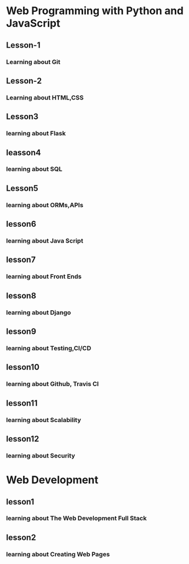 # Web Programming with Python and JavaScript
<html>
  <h2>Lesson-1</h2>
  <h3>Learning about Git</h3>
  <h2>Lesson-2</h2>
  <h3>Learning about HTML,CSS</h3>
  <h2>Lesson3</h2>
  <h3>learning about Flask </h3>
  <h2>leasson4</h2>
  <h3>learning about SQL </h3>
  <h2>Lesson5</h2>
  <h3>learning about ORMs,APIs </h3>
  <h2>lesson6</h2>
  <h3>learning about Java Script </h3>
  <h2>lesson7</h2>
  <h3>learning about Front Ends </h3>
  <h2>lesson8</h2>
  <h3>learning about Django </h3>
  <h2>lesson9</h2>
  <h3>learning about Testing,CI/CD </h3>
  <h2>lesson10</h2>
  <h3>learning about Github, Travis CI </h3>
  <h2>lesson11</h2>
  <h3>learning about Scalability </h3>
  <h2>lesson12</h2>
  <h3>learning about Security </h3>
  
  
  
  <h1> Web Development</h1>
  
  <h2>lesson1</h2>
  <h3>learning about The Web Development Full Stack</h3>
  <h2>lesson2</h2>
  <h3>learning about Creating Web Pages</h3>
  </html>
